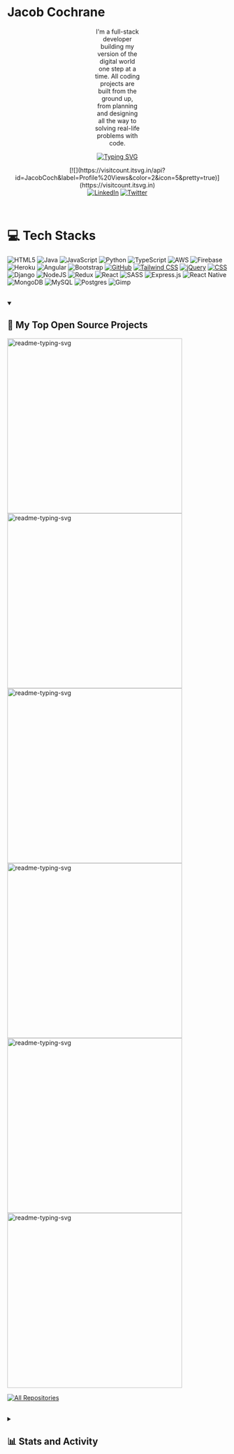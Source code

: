 
<h1>Jacob Cochrane</h1>

<div style="padding: 0 200px;">
  <p align="center">
    I'm a full-stack developer building my version of the digital world one step at a time. All coding projects are built from the ground up, from planning and designing all the way to solving real-life problems with code.
  </p>
</div>




<p align="center">
  <a href="https://git.io/typing-svg"><img src="https://readme-typing-svg.demolab.com?font=noto+sans&size=24&pause=1000&color=CF7A1C&random=false&width=435&lines=Always+learning+new+things;1%2B+years+of+coding+experience;Full-Stack+web+developer" alt="Typing SVG" /></a>
</p>

<!-- Social icons section -->
<p align="center">
  
  <div align="center">
    [![](https://visitcount.itsvg.in/api?id=JacobCoch&label=Profile%20Views&color=2&icon=5&pretty=true)](https://visitcount.itsvg.in)
  </div>
  <div align="center">
    <a href="https://www.linkedin.com/in/jacob-cochrane-534a8122a/"><img alt="LinkedIn" title="LinkedIn" src="https://img.shields.io/badge/LinkedIn-%230077B5.svg?logo=linkedin&logoColor=white"/></a>
    <a href="https://twitter.com/JarJarDiinks"><img alt="Twitter" title="Twitter" src="https://img.shields.io/badge/Twitter-%231DA1F2.svg?logo=Twitter&logoColor=white"/></a>
  </div>
</p>

<br/>

# 💻 Tech Stacks

![HTML5](https://img.shields.io/badge/html5-%23E34F26.svg?style=for-the-badge&logo=html5&logoColor=white) ![Java](https://img.shields.io/badge/java-%23ED8B00.svg?style=for-the-badge&logo=openjdk&logoColor=white) ![JavaScript](https://img.shields.io/badge/javascript-%23323330.svg?style=for-the-badge&logo=javascript&logoColor=%23F7DF1E) ![Python](https://img.shields.io/badge/python-3670A0?style=for-the-badge&logo=python&logoColor=ffdd54) ![TypeScript](https://img.shields.io/badge/typescript-%23007ACC.svg?style=for-the-badge&logo=typescript&logoColor=white) ![AWS](https://img.shields.io/badge/AWS-%23FF9900.svg?style=for-the-badge&logo=amazon-aws&logoColor=white) ![Firebase](https://img.shields.io/badge/firebase-%23039BE5.svg?style=for-the-badge&logo=firebase) ![Heroku](https://img.shields.io/badge/heroku-%23430098.svg?style=for-the-badge&logo=heroku&logoColor=white) ![Angular](https://img.shields.io/badge/angular-%23DD0031.svg?style=for-the-badge&logo=angular&logoColor=white) ![Bootstrap](https://img.shields.io/badge/bootstrap-%238511FA.svg?style=for-the-badge&logo=bootstrap&logoColor=white) [![GitHub](https://img.shields.io/badge/GitHub-%23121011.svg?style=for-the-badge&logo=github&logoColor=white)](https://github.com/) [![Tailwind CSS](https://img.shields.io/badge/Tailwind_CSS-%2338B2AC.svg?style=for-the-badge&logo=tailwind-css&logoColor=white)](https://tailwindcss.com/) [![jQuery](https://img.shields.io/badge/jQuery-%230769AD.svg?style=for-the-badge&logo=jquery&logoColor=white)](https://jquery.com/) [![CSS](https://img.shields.io/badge/CSS3-%231572B6.svg?style=for-the-badge&logo=css3&logoColor=white)](https://www.w3.org/Style/CSS/Overview.en.html) ![Django](https://img.shields.io/badge/django-%23092E20.svg?style=for-the-badge&logo=django&logoColor=white) ![NodeJS](https://img.shields.io/badge/node.js-6DA55F?style=for-the-badge&logo=node.js&logoColor=white) ![Redux](https://img.shields.io/badge/redux-%23593d88.svg?style=for-the-badge&logo=redux&logoColor=white) ![React](https://img.shields.io/badge/react-%2320232a.svg?style=for-the-badge&logo=react&logoColor=%2361DAFB) ![SASS](https://img.shields.io/badge/SASS-hotpink.svg?style=for-the-badge&logo=SASS&logoColor=white) ![Express.js](https://img.shields.io/badge/express.js-%23404d59.svg?style=for-the-badge&logo=express&logoColor=%2361DAFB) ![React Native](https://img.shields.io/badge/react_native-%2320232a.svg?style=for-the-badge&logo=react&logoColor=%2361DAFB) ![MongoDB](https://img.shields.io/badge/MongoDB-%234ea94b.svg?style=for-the-badge&logo=mongodb&logoColor=white) ![MySQL](https://img.shields.io/badge/mysql-%2300000f.svg?style=for-the-badge&logo=mysql&logoColor=white) ![Postgres](https://img.shields.io/badge/postgres-%23316192.svg?style=for-the-badge&logo=postgresql&logoColor=white) ![Gimp](https://img.shields.io/badge/Gimp-657D8B?style=for-the-badge&logo=gimp&logoColor=FFFFFF)

</br>


<details open> 
  <summary><h2>📘 My Top Open Source Projects</h2></summary>

  <!-- Repo info cards - https://github.com/anuraghazra/github-readme-stats -->
  <!-- Small repo cards (fork) - https://github.com/DenverCoder1/github-readme-stats -->
<p align="left">
  <a href="https://github.com/jacobcoch/recipe-app"><img width="400" src="https://github-readme-stats.vercel.app/api/pin/?username=jacobcoch&repo=recipe-app&theme=gruvbox&hide_border=true" alt="readme-typing-svg"></a>
  <a href="https://github.com/jacobcoch/myFLix-Angular-client"><img width="400" src="https://github-readme-stats.vercel.app/api/pin/?username=jacobcoch&repo=myFlix-Angular-client&theme=gruvbox&hide_border=true" alt="readme-typing-svg"></a>
  <a href="https://github.com/jacobcoch/Dev-Meetups"><img width="400" src="https://github-readme-stats.vercel.app/api/pin/?username=jacobcoch&repo=Dev-Meetups&theme=gruvbox&hide_border=true" alt="readme-typing-svg"></a>
  <a href="https://github.com/jacobcoch/pokemon-index"><img width="400" src="https://github-readme-stats.vercel.app/api/pin/?username=jacobcoch&repo=pokemon-index&theme=gruvbox&hide_border=true" alt="readme-typing-svg"></a>
  <a href="https://github.com/jacobcoch/ChatApp"><img width="400" src="https://github-readme-stats.vercel.app/api/pin/?username=jacobcoch&repo=ChatApp&theme=gruvbox&hide_border=true" alt="readme-typing-svg"></a>
  <a href="https://github.com/jacobcoch/classy-clash"><img width="400" src="https://github-readme-stats.vercel.app/api/pin/?username=jacobcoch&repo=classy-clash&theme=gruvbox&hide_border=true" alt="readme-typing-svg"></a>
</p>

  <a href="https://github.com/jacobcoch?tab=repositories"><img alt="All Repositories" title="All Repositories" src="https://custom-icon-badges.demolab.com/badge/-Click%20Here%20For%20All%20My%20Repos-1F222E?style=for-the-badge&logoColor=white&logo=repo"/></a>
</details>

</br>

<details> 
  <summary><h2>📊 Stats and Activity</h2></summary>

  <h3>🔥 Streak Stats</h3>

  <!-- GitHub Readme Streak Stats - https://github.com/DenverCoder1/github-readme-streak-stats -->
  <p>
    <a href="https://git.io/streak-stats"><img src="https://streak-stats.demolab.com?user=jacobcoch&theme=gruvbox&hide_border=true" alt="GitHub Streak" /></a>
  </p>

  <h3>💻 GitHub Profile Stats</h3>

  <!-- https://github.com/anuraghazra/github-readme-stats -->

  <a><img alt="jacobcoch Github Stats" src="https://github-readme-stats.vercel.app/api/?username=jacobcoch&show_icons=true&include_all_commits=true&count_private=true&theme=gruvbox&hide_border=true" height="192px"/></a>
  <a><img alt="jacobcoch Top Languages" src="https://github-readme-stats.vercel.app/api/top-langs/?username=jacobcoch&theme=gruvbox&hide_border=true&include_all_commits=false&count_private=false&layout=compact" height="192px"/></a>
  <br/>

  
  <!-- https://github.com/ashutosh00710/github-readme-activity-graph -->

[![jacobcoch github activity graph](https://github-readme-activity-graph.vercel.app/graph?username=jacobcoch&theme=gruvbox&hide_border=true)](https://github.com/ashutosh00710/github-readme-activity-graph)
